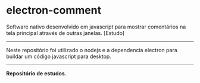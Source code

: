 # electron-comment
Software nativo desenvolvido em javascript para mostrar comentários na tela principal através de outras janelas. [Estudo]

---

Neste repositório foi utilizado o nodejs e a dependencia electron para buildar um código javascript para desktop.

---
**Repositório de estudos.**
